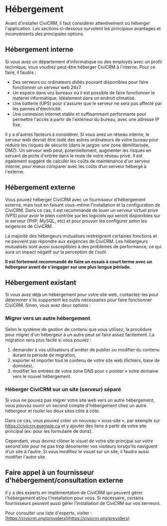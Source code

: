 Hébergement
===========

Avant d'installer CiviCRM, il faut considérer attentivement où héberger l'application. Les sections ci-dessous survolent les principaux avantages et inconvénients des principales options.

Hébergement interne
-------------------

Si vous avez un département d'informatique ou des employés avec un profil technique, vous voudrez peut-être héberger CiviCRM à l'interne. Pour ce faire, il faudra :

- Des serveurs ou ordinateurs didiés pouvant disponibles pour faire fonctionner un serveur web 24x7.
- Un espace dans vos bureaux où il est possible de faire fonctionner le matériel informatique, idéalement dans un endroit climatisé.
- Une batterie (UPS) pour s'assurer que le serveur ne sera pas affecté par les pannes d'électricité.
- Une connexion Internet stable et suffisamment performante pour permettre l'accès à partir de l'extérieur du bureau, avec une adresse IP fixe.

Il y a d'autres facteurs à considérer. Si vous avez un réseau interne, le serveur web devrait être isolé des autres ordinateurs de votre bureau pour réduire les risques de sécurité (dans le jargon: une zone démilitarisée, DMZ). Un serveur web peut, potentiellement, augmenter les risques en servant de porte d'entrée dans le reste de votre réseau privé. Il est également suggéré de calculer les coûts de maintenance d'un serveur interne, pour mieux comparer avec les coûts d'un serveur hébergé à l'externe.

Hébergement externe
-----------------

Vous pouvez héberger CiviCRM avec un fournisseur d'hébergement externe, mais tout en faisant vous-même l'installation et la configuration de CiviCRM. Dans ce cas, il est recommandé de louer un serveur virtuel privé (VPS) pour avoir le plein contrôle sur les logiciels qui seront disponibles sur le serveur (PHP, MySQL, etc) et pour pouvoir les configurer selon les exigences de CiviCRM.

La majorité des hébergeurs mutualisés restreignent certaines fonctions et ne peuvent pas répondre aux exigences de CiviCRM. Les hébergeurs mutualisés sont aussi susceptibles à des problèmes de performance, ce qui aura un impact négatif sur la perception de l'outil.

**Il est fortement recommandé de faire un essais à court terme avec un hébergeur avant de s'engager sur une plus longue période.**

Hébergement existant
-------------------

Si vous avez déjà un hébergement pour votre site web, contactez-les pour déterminer s'ils supportent les outils nécessaires pour faire fonctionner CiviCRM. Sinon, vous avez deux options :

### Migrer vers un autre hébergement

Selon le système de gestion de contenu que vous utilisez, la procédure pour migrer d'un hébergeur à un autre peut se faire assez facilement. La migration sera plus facile si vous pouvez :

1. demander à vos utilisateurs d'arrêter de publier ou modifier du contenu durant la période de migration,
2. exporter et importer tout le contenu de votre site web (fichiers, base de données),
3. modifier les entrées de votre zone DNS pour « pointer » votre domaine vers le nouvel hébergement.

### Héberger CiviCRM sur un site (serveur) séparé

Si vous ne pouvez pas migrer votre site web vers un autre hébergement, vous pouvez ouvrir un second compte d'hébergement chez un autre hébergeur et rouler les deux sites côte à côte.

Dans ce cas, vous pouvez créer un nouveau « sous-site », par exemple sur https://civicrm.exemple.ca et y ajouter des liens à partir de votre site principal (ex: pour les formulaire de dons).

Cependant, vous devrez clôner le visuel de votre site principal sur votre second site pour ne pas trop désorienter vos visiteurs lorsqu'ils naviguent d'un site à l'autre. Si vous modifiez le visuel sur un site, il faudra aussi modifier l'autre site.

Faire appel à un fournisseur d'hébergement/consultation externe
---------------------------------------------------------------

Il y a des experts en implémentation de CiviCRM qui peuvent gérer l'hébergement et/ou l'installation pour vous. Si nécessaire, certains fournisseurs peuvent aussi gérer l'installation de CiviCRM sur vos serveurs.

Pour consulter une liste d'experts, visiter :  
[https://civicrm.org/providers](https://civicrm.org/providers)


